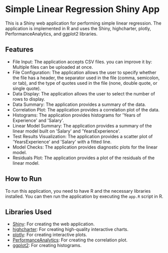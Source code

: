 # Simple Linear Regression Shiny App

This is a Shiny web application for performing simple linear regression. The application is implemented in R and uses the Shiny, highcharter, plotly, PerformanceAnalytics, and ggplot2 libraries.

## Features

- File Input: The application accepts CSV files. you can improve it by: Multiple files can be uploaded at once. 
- File Configuration: The application allows the user to specify whether the file has a header, the separator used in the file (comma, semicolon, or tab), and the type of quotes used in the file (none, double quote, or single quote).
- Data Display: The application allows the user to select the number of rows to display.
- Data Summary: The application provides a summary of the data.
- Correlation Plot: The application provides a correlation plot of the data.
- Histograms: The application provides histograms for 'Years of Experience' and 'Salary'.
- Linear Model Summary: The application provides a summary of the linear model built on 'Salary' and 'YearsExperience'.
- Test Results Visualization: The application provides a scatter plot of 'YearsExperience' and 'Salary' with a fitted line.
- Model Checks: The application provides diagnostic plots for the linear model.
- Residuals Plot: The application provides a plot of the residuals of the linear model.

## How to Run

To run this application, you need to have R and the necessary libraries installed. You can then run the application by executing the `app.R` script in R.

## Libraries Used

- [Shiny](https://shiny.rstudio.com/): For creating the web application.
- [highcharter](http://jkunst.com/highcharter/): For creating high-quality interactive charts.
- [plotly](https://plotly.com/r/): For creating interactive plots.
- [PerformanceAnalytics](https://cran.r-project.org/web/packages/PerformanceAnalytics/index.html): For creating the correlation plot.
- [ggplot2](https://ggplot2.tidyverse.org/): For creating histograms.